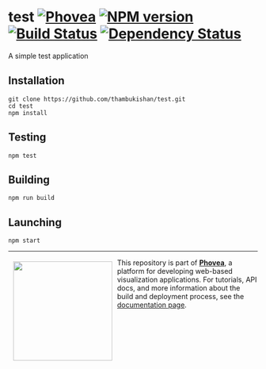 test [![Phovea][phovea-image]][phovea-url] [![NPM version][npm-image]][npm-url] [![Build Status][travis-image]][travis-url] [![Dependency Status][daviddm-image]][daviddm-url]
=====================

A simple test application

Installation
------------

```
git clone https://github.com/thambukishan/test.git
cd test
npm install
```

Testing
-------

```
npm test
```

Building
--------

```
npm run build
```

Launching
---------

```
npm start
```


***

<a href="https://caleydo.org"><img src="http://caleydo.org/assets/images/logos/caleydo.svg" align="left" width="200px" hspace="10" vspace="6"></a>
This repository is part of **[Phovea](http://phovea.caleydo.org/)**, a platform for developing web-based visualization applications. For tutorials, API docs, and more information about the build and deployment process, see the [documentation page](http://phovea.caleydo.org).


[phovea-image]: https://img.shields.io/badge/Phovea-Server%20Plugin-10ACDF.svg
[phovea-url]: https://phovea.caleydo.org
[npm-image]: https://badge.fury.io/js/test.svg
[npm-url]: https://npmjs.org/package/test
[travis-image]: https://travis-ci.org/phovea/test.svg?branch=master
[travis-url]: https://travis-ci.org/phovea/test
[daviddm-image]: https://david-dm.org/phovea/test/status.svg
[daviddm-url]: https://david-dm.org/phovea/test
